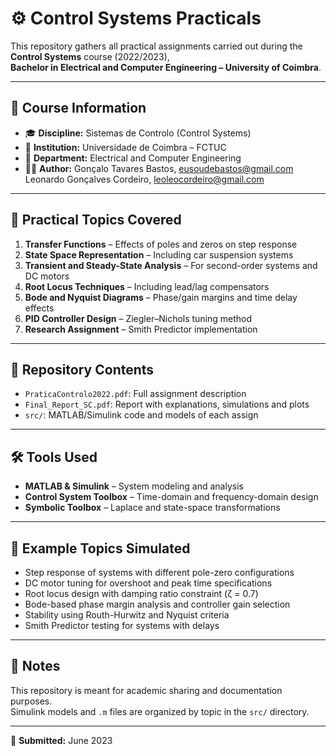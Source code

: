 # ⚙️ Control Systems Practicals

This repository gathers all practical assignments carried out during the **Control Systems** course (2022/2023),  
**Bachelor in Electrical and Computer Engineering – University of Coimbra**.

---

## 📘 Course Information

- 🎓 **Discipline:** Sistemas de Controlo (Control Systems)  
- 🏫 **Institution:** Universidade de Coimbra – FCTUC  
- 🧠 **Department:** Electrical and Computer Engineering  
- 👨‍🎓 **Author:** Gonçalo Tavares Bastos, eusoudebastos@gmail.com
                  Leonardo Gonçalves Cordeiro, leoleocordeiro@gmail.com

---

## 🧪 Practical Topics Covered

1. **Transfer Functions** – Effects of poles and zeros on step response  
2. **State Space Representation** – Including car suspension systems  
3. **Transient and Steady-State Analysis** – For second-order systems and DC motors  
4. **Root Locus Techniques** – Including lead/lag compensators  
5. **Bode and Nyquist Diagrams** – Phase/gain margins and time delay effects  
6. **PID Controller Design** – Ziegler–Nichols tuning method  
7. **Research Assignment** – Smith Predictor implementation

---

## 📁 Repository Contents

- `PraticaControlo2022.pdf`: Full assignment description  
- `Final_Report_SC.pdf`: Report with explanations, simulations and plots  
- `src/`: MATLAB/Simulink code and models of each assign

---

## 🛠️ Tools Used

- **MATLAB & Simulink** – System modeling and analysis  
- **Control System Toolbox** – Time-domain and frequency-domain design  
- **Symbolic Toolbox** – Laplace and state-space transformations

---

## 📌 Example Topics Simulated

- Step response of systems with different pole-zero configurations  
- DC motor tuning for overshoot and peak time specifications  
- Root locus design with damping ratio constraint (ζ = 0.7)  
- Bode-based phase margin analysis and controller gain selection  
- Stability using Routh-Hurwitz and Nyquist criteria  
- Smith Predictor testing for systems with delays

---

## 📝 Notes

This repository is meant for academic sharing and documentation purposes.  
Simulink models and `.m` files are organized by topic in the `src/` directory.

---

📅 **Submitted:** June 2023
